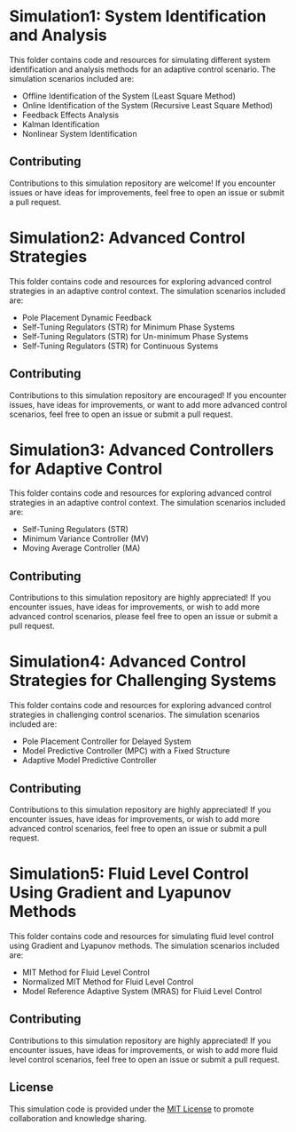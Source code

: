 
# Simulation1: System Identification and Analysis

This folder contains code and resources for simulating different system identification and analysis methods for an adaptive control scenario. The simulation scenarios included are:

- Offline Identification of the System (Least Square Method)
- Online Identification of the System (Recursive Least Square Method)
- Feedback Effects Analysis
- Kalman Identification
- Nonlinear System Identification

## Contributing

Contributions to this simulation repository are welcome! If you encounter issues or have ideas for improvements, feel free to open an issue or submit a pull request.


# Simulation2: Advanced Control Strategies

This folder contains code and resources for exploring advanced control strategies in an adaptive control context. The simulation scenarios included are:

- Pole Placement Dynamic Feedback
- Self-Tuning Regulators (STR) for Minimum Phase Systems
- Self-Tuning Regulators (STR) for Un-minimum Phase Systems
- Self-Tuning Regulators (STR) for Continuous Systems

## Contributing

Contributions to this simulation repository are encouraged! If you encounter issues, have ideas for improvements, or want to add more advanced control scenarios, feel free to open an issue or submit a pull request.




# Simulation3: Advanced Controllers for Adaptive Control

This folder contains code and resources for exploring advanced control strategies in an adaptive control context. The simulation scenarios included are:

- Self-Tuning Regulators (STR)
- Minimum Variance Controller (MV)
- Moving Average Controller (MA)



## Contributing

Contributions to this simulation repository are highly appreciated! If you encounter issues, have ideas for improvements, or wish to add more advanced control scenarios, please feel free to open an issue or submit a pull request.



# Simulation4: Advanced Control Strategies for Challenging Systems

This folder contains code and resources for exploring advanced control strategies in challenging control scenarios. The simulation scenarios included are:

- Pole Placement Controller for Delayed System
- Model Predictive Controller (MPC) with a Fixed Structure
- Adaptive Model Predictive Controller



## Contributing

Contributions to this simulation repository are highly appreciated! If you encounter issues, have ideas for improvements, or wish to add more advanced control scenarios, feel free to open an issue or submit a pull request.



# Simulation5: Fluid Level Control Using Gradient and Lyapunov Methods

This folder contains code and resources for simulating fluid level control using Gradient and Lyapunov methods. The simulation scenarios included are:

- MIT Method for Fluid Level Control
- Normalized MIT Method for Fluid Level Control
- Model Reference Adaptive System (MRAS) for Fluid Level Control



## Contributing

Contributions to this simulation repository are highly appreciated! If you encounter issues, have ideas for improvements, or wish to add more fluid level control scenarios, feel free to open an issue or submit a pull request.

## License

This simulation code is provided under the [MIT License](LICENSE) to promote collaboration and knowledge sharing.
